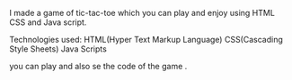 I made a game of tic-tac-toe which you can play and enjoy using HTML CSS and Java script.


Technologies used:
HTML(Hyper Text Markup Language)
CSS(Cascading Style Sheets)
Java Scripts

you can play and also se the code of the game .
